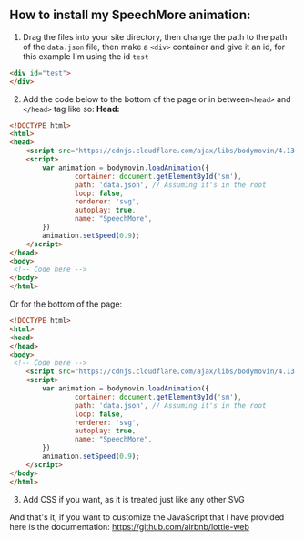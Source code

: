 ## How to install my SpeechMore animation:
1. Drag the files into your site directory, then change the path to the path of the `data.json` file, then make a `<div>` container and give it an id, for this example I'm using the id `test`
```html
<div id="test">
</div>
```
2.  Add the code below to the bottom of the page or in between`<head>` and `</head>` tag like so:
**Head:**
```html
<!DOCTYPE html>
<html>
<head>
    <script src="https://cdnjs.cloudflare.com/ajax/libs/bodymovin/4.13.0/bodymovin.min.js" type="text/javascript"></script>
    <script>
        var animation = bodymovin.loadAnimation({
                container: document.getElementById('sm'),
                path: 'data.json', // Assuming it's in the root
                loop: false,
                renderer: 'svg',
                autoplay: true,
                name: "SpeechMore",
        })
        animation.setSpeed(0.9);
    </script>
</head>
<body>
 <!-- Code here -->
</body>
</html>
```
Or for the bottom of the page:
```html
<!DOCTYPE html>
<html>
<head>
</head>
<body>
 <!-- Code here -->
    <script src="https://cdnjs.cloudflare.com/ajax/libs/bodymovin/4.13.0/bodymovin.min.js" type="text/javascript"></script>
    <script>
        var animation = bodymovin.loadAnimation({
                container: document.getElementById('sm'),
                path: 'data.json', // Assuming it's in the root
                loop: false,
                renderer: 'svg',
                autoplay: true,
                name: "SpeechMore",
        })
        animation.setSpeed(0.9);
    </script>
</body>
</html>
```
3. Add CSS if you want, as it is treated just like any other SVG

And that's it, if you want to customize the JavaScript that I have provided here is the documentation:
https://github.com/airbnb/lottie-web
